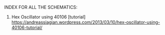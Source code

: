 INDEX FOR ALL THE SCHEMATICS:

1. Hex Oscillator using 40106 [tutorial]
https://andreassiagian.wordpress.com/2013/03/10/hex-oscillator-using-40106-tutorial/
